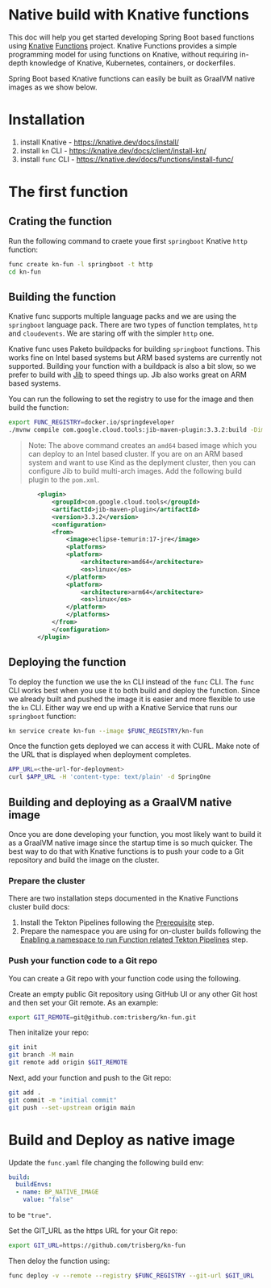 # Native build with Knative functions

This doc will help you get started developing Spring Boot based functions using [Knative](https://knative.dev/docs/) [Functions](https://knative.dev/docs/functions/) project.
Knative Functions provides a simple programming model for using functions on Knative, without requiring in-depth knowledge of Knative, Kubernetes, containers, or dockerfiles.

Spring Boot based Knative functions can easily be built as GraalVM native images as we show below. 

# Installation

1. install Knative - https://knative.dev/docs/install/
1. install `kn` CLI - https://knative.dev/docs/client/install-kn/
1. install `func` CLI - https://knative.dev/docs/functions/install-func/

# The first function

## Crating the function

Run the following command to craete youe first `springboot` Knative `http` function:

```sh
func create kn-fun -l springboot -t http
cd kn-fun
```

## Building the function

Knative func supports multiple language packs and we are using the `springboot` language pack.
There are two types of function templates, `http` and `cloudevents`. We are staring off with the simpler `http` one.

Knative func uses Paketo buildpacks for building `springboot` functions. This works fine on Intel based systems but ARM based systems are currently not supported. Building your function with a buildpack is also a bit slow, so we prefer to build with [Jib](https://github.com/GoogleContainerTools/jib) to speed things up. Jib also works great on ARM based systems.

You can run the following to set the registry to use for the image and then build the function:

```sh
export FUNC_REGISTRY=docker.io/springdeveloper
./mvnw compile com.google.cloud.tools:jib-maven-plugin:3.3.2:build -Dimage=$FUNC_REGISTRY/kn-fun
```

> Note: The above command creates an `amd64` based image which you can deploy to an Intel based cluster. If you are on an ARM based system and want to use Kind as the deplyment cluster, then you can configure Jib to build multi-arch images. Add the following build plugin to the `pom.xml`.
```xml
        <plugin>
            <groupId>com.google.cloud.tools</groupId>
            <artifactId>jib-maven-plugin</artifactId>
            <version>3.3.2</version>
            <configuration>
            <from>
                <image>eclipse-temurin:17-jre</image>
                <platforms>
                <platform>
                    <architecture>amd64</architecture>
                    <os>linux</os>
                </platform>
                <platform>
                    <architecture>arm64</architecture>
                    <os>linux</os>
                </platform>
                </platforms>
            </from>
            </configuration>
        </plugin>
```

## Deploying the function

To deploy the function we use the `kn` CLI instead of the `func` CLI. The `func` CLI works best when you use it to both build and deploy the function. Since we already built and pushed the image it is easier and more flexible to use the `kn` CLI. Either way we end up with a Knative Service that runs our `springboot` function:

```sh
kn service create kn-fun --image $FUNC_REGISTRY/kn-fun
```

Once the function gets deployed we can access it with CURL. Make note of the URL that is displayed when deployment completes.

```sh
APP_URL=<the-url-for-deployment>
curl $APP_URL -H 'content-type: text/plain' -d SpringOne
```

## Building and deploying as a GraalVM native image

Once you are done developing your function, you most likely want to build it as a GraalVM native image since the startup time is so much quicker. The best way to do that with Knative functions is to push your code to a Git repository and build the image on the cluster.

### Prepare the cluster

There are two installation steps documented in the Knative Functions cluster build docs:

1. Install the Tekton Pipelines following the [Prerequisite](https://github.com/knative/func/blob/main/docs/building-functions/on_cluster_build.md#prerequisite) step.
1. Prepare the namespace you are using for on-cluster builds following the [Enabling a namespace to run Function related Tekton Pipelines](https://github.com/knative/func/blob/main/docs/building-functions/on_cluster_build.md#enabling-a-namespace-to-run-function-related-tekton-pipelines) step.

### Push your function code to a Git repo

You can create a Git repo with your function code using the following.

Create an empty public Git repository using GitHub UI or any other Git host and then set your Git remote.
As an example:

```sh
export GIT_REMOTE=git@github.com:trisberg/kn-fun.git
```

Then initalize your repo:

```sh
git init
git branch -M main
git remote add origin $GIT_REMOTE
```

Next, add your function and push to the Git repo:

```sh
git add .
git commit -m "initial commit"
git push --set-upstream origin main
```

# Build and Deploy as native image

Update the `func.yaml` file changing the following build env:

```yaml
build:
  buildEnvs:
  - name: BP_NATIVE_IMAGE
    value: "false"
```

to be `"true"`.

Set the GIT_URL as the https URL for your Git repo:

```sh
export GIT_URL=https://github.com/trisberg/kn-fun
```

Then deloy the function using:

```sh
func deploy -v --remote --registry $FUNC_REGISTRY --git-url $GIT_URL
```
